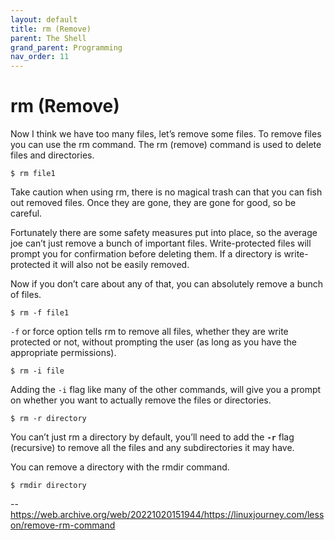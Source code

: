 ```yaml
---
layout: default
title: rm (Remove)
parent: The Shell
grand_parent: Programming
nav_order: 11
---
```


# rm (Remove)

Now I think we have too many files, let’s remove some files. To remove files you can use the rm command. The rm (remove) command is used to delete files and directories.

```
$ rm file1
```

Take caution when using rm, there is no magical trash can that you can fish out removed files. Once they are gone, they are gone for good, so be careful.

Fortunately there are some safety measures put into place, so the average joe can’t just remove a bunch of important files. Write-protected files will prompt you for confirmation before deleting them. If a directory is write-protected it will also not be easily removed.

Now if you don’t care about any of that, you can absolutely remove a bunch of files.

```
$ rm -f file1
```

`-f` or force option tells rm to remove all files, whether they are write protected or not, without prompting the user (as long as you have the appropriate permissions).

```
$ rm -i file
```

Adding the `-i` flag like many of the other commands, will give you a prompt on whether you want to actually remove the files or directories.

```
$ rm -r directory
```

You can’t just rm a directory by default, you’ll need to add the **`-r`** flag (recursive) to remove all the files and any subdirectories it may have.

You can remove a directory with the rmdir command.

```
$ rmdir directory
```

--https://web.archive.org/web/20221020151944/https://linuxjourney.com/lesson/remove-rm-command
